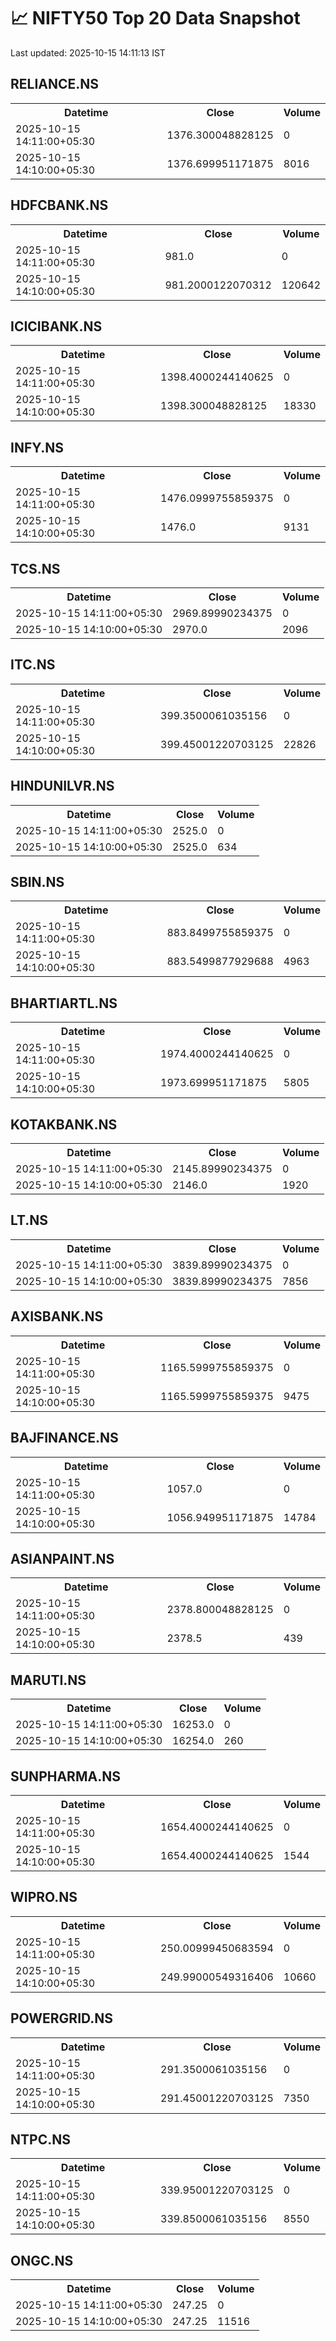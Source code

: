 # 📈 NIFTY50 Top 20 Data Snapshot

Last updated: 2025-10-15 14:11:13 IST

## RELIANCE.NS

<table>
  <tr><th>Datetime</th><th>Close</th><th>Volume</th></tr>
  <tr><td>2025-10-15 14:11:00+05:30</td><td>1376.300048828125</td><td>0</td></tr>
  <tr><td>2025-10-15 14:10:00+05:30</td><td>1376.699951171875</td><td>8016</td></tr>
</table>

## HDFCBANK.NS

<table>
  <tr><th>Datetime</th><th>Close</th><th>Volume</th></tr>
  <tr><td>2025-10-15 14:11:00+05:30</td><td>981.0</td><td>0</td></tr>
  <tr><td>2025-10-15 14:10:00+05:30</td><td>981.2000122070312</td><td>120642</td></tr>
</table>

## ICICIBANK.NS

<table>
  <tr><th>Datetime</th><th>Close</th><th>Volume</th></tr>
  <tr><td>2025-10-15 14:11:00+05:30</td><td>1398.4000244140625</td><td>0</td></tr>
  <tr><td>2025-10-15 14:10:00+05:30</td><td>1398.300048828125</td><td>18330</td></tr>
</table>

## INFY.NS

<table>
  <tr><th>Datetime</th><th>Close</th><th>Volume</th></tr>
  <tr><td>2025-10-15 14:11:00+05:30</td><td>1476.0999755859375</td><td>0</td></tr>
  <tr><td>2025-10-15 14:10:00+05:30</td><td>1476.0</td><td>9131</td></tr>
</table>

## TCS.NS

<table>
  <tr><th>Datetime</th><th>Close</th><th>Volume</th></tr>
  <tr><td>2025-10-15 14:11:00+05:30</td><td>2969.89990234375</td><td>0</td></tr>
  <tr><td>2025-10-15 14:10:00+05:30</td><td>2970.0</td><td>2096</td></tr>
</table>

## ITC.NS

<table>
  <tr><th>Datetime</th><th>Close</th><th>Volume</th></tr>
  <tr><td>2025-10-15 14:11:00+05:30</td><td>399.3500061035156</td><td>0</td></tr>
  <tr><td>2025-10-15 14:10:00+05:30</td><td>399.45001220703125</td><td>22826</td></tr>
</table>

## HINDUNILVR.NS

<table>
  <tr><th>Datetime</th><th>Close</th><th>Volume</th></tr>
  <tr><td>2025-10-15 14:11:00+05:30</td><td>2525.0</td><td>0</td></tr>
  <tr><td>2025-10-15 14:10:00+05:30</td><td>2525.0</td><td>634</td></tr>
</table>

## SBIN.NS

<table>
  <tr><th>Datetime</th><th>Close</th><th>Volume</th></tr>
  <tr><td>2025-10-15 14:11:00+05:30</td><td>883.8499755859375</td><td>0</td></tr>
  <tr><td>2025-10-15 14:10:00+05:30</td><td>883.5499877929688</td><td>4963</td></tr>
</table>

## BHARTIARTL.NS

<table>
  <tr><th>Datetime</th><th>Close</th><th>Volume</th></tr>
  <tr><td>2025-10-15 14:11:00+05:30</td><td>1974.4000244140625</td><td>0</td></tr>
  <tr><td>2025-10-15 14:10:00+05:30</td><td>1973.699951171875</td><td>5805</td></tr>
</table>

## KOTAKBANK.NS

<table>
  <tr><th>Datetime</th><th>Close</th><th>Volume</th></tr>
  <tr><td>2025-10-15 14:11:00+05:30</td><td>2145.89990234375</td><td>0</td></tr>
  <tr><td>2025-10-15 14:10:00+05:30</td><td>2146.0</td><td>1920</td></tr>
</table>

## LT.NS

<table>
  <tr><th>Datetime</th><th>Close</th><th>Volume</th></tr>
  <tr><td>2025-10-15 14:11:00+05:30</td><td>3839.89990234375</td><td>0</td></tr>
  <tr><td>2025-10-15 14:10:00+05:30</td><td>3839.89990234375</td><td>7856</td></tr>
</table>

## AXISBANK.NS

<table>
  <tr><th>Datetime</th><th>Close</th><th>Volume</th></tr>
  <tr><td>2025-10-15 14:11:00+05:30</td><td>1165.5999755859375</td><td>0</td></tr>
  <tr><td>2025-10-15 14:10:00+05:30</td><td>1165.5999755859375</td><td>9475</td></tr>
</table>

## BAJFINANCE.NS

<table>
  <tr><th>Datetime</th><th>Close</th><th>Volume</th></tr>
  <tr><td>2025-10-15 14:11:00+05:30</td><td>1057.0</td><td>0</td></tr>
  <tr><td>2025-10-15 14:10:00+05:30</td><td>1056.949951171875</td><td>14784</td></tr>
</table>

## ASIANPAINT.NS

<table>
  <tr><th>Datetime</th><th>Close</th><th>Volume</th></tr>
  <tr><td>2025-10-15 14:11:00+05:30</td><td>2378.800048828125</td><td>0</td></tr>
  <tr><td>2025-10-15 14:10:00+05:30</td><td>2378.5</td><td>439</td></tr>
</table>

## MARUTI.NS

<table>
  <tr><th>Datetime</th><th>Close</th><th>Volume</th></tr>
  <tr><td>2025-10-15 14:11:00+05:30</td><td>16253.0</td><td>0</td></tr>
  <tr><td>2025-10-15 14:10:00+05:30</td><td>16254.0</td><td>260</td></tr>
</table>

## SUNPHARMA.NS

<table>
  <tr><th>Datetime</th><th>Close</th><th>Volume</th></tr>
  <tr><td>2025-10-15 14:11:00+05:30</td><td>1654.4000244140625</td><td>0</td></tr>
  <tr><td>2025-10-15 14:10:00+05:30</td><td>1654.4000244140625</td><td>1544</td></tr>
</table>

## WIPRO.NS

<table>
  <tr><th>Datetime</th><th>Close</th><th>Volume</th></tr>
  <tr><td>2025-10-15 14:11:00+05:30</td><td>250.00999450683594</td><td>0</td></tr>
  <tr><td>2025-10-15 14:10:00+05:30</td><td>249.99000549316406</td><td>10660</td></tr>
</table>

## POWERGRID.NS

<table>
  <tr><th>Datetime</th><th>Close</th><th>Volume</th></tr>
  <tr><td>2025-10-15 14:11:00+05:30</td><td>291.3500061035156</td><td>0</td></tr>
  <tr><td>2025-10-15 14:10:00+05:30</td><td>291.45001220703125</td><td>7350</td></tr>
</table>

## NTPC.NS

<table>
  <tr><th>Datetime</th><th>Close</th><th>Volume</th></tr>
  <tr><td>2025-10-15 14:11:00+05:30</td><td>339.95001220703125</td><td>0</td></tr>
  <tr><td>2025-10-15 14:10:00+05:30</td><td>339.8500061035156</td><td>8550</td></tr>
</table>

## ONGC.NS

<table>
  <tr><th>Datetime</th><th>Close</th><th>Volume</th></tr>
  <tr><td>2025-10-15 14:11:00+05:30</td><td>247.25</td><td>0</td></tr>
  <tr><td>2025-10-15 14:10:00+05:30</td><td>247.25</td><td>11516</td></tr>
</table>

